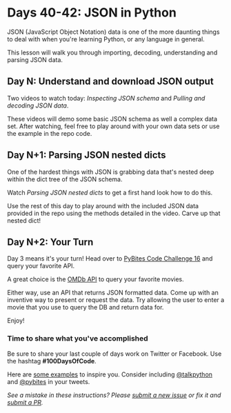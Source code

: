 # Days 40-42: JSON in Python

JSON (JavaScript Object Notation) data is one of the more daunting things to deal with when you're learning Python, or any language in general.

This lesson will walk you through importing, decoding, understanding and parsing JSON data.

## Day N: Understand and download JSON output

Two videos to watch today: *Inspecting JSON schema* and *Pulling and decoding JSON data*.

These videos will demo some basic JSON schema as well a complex data set. After watching, feel free to play around with your own data sets or use the example in the repo code.

## Day N+1: Parsing JSON nested dicts

One of the hardest things with JSON is grabbing data that's nested deep within the dict tree of the JSON schema.

Watch *Parsing JSON nested dicts* to get a first hand look how to do this.

Use the rest of this day to play around with the included JSON data provided in the repo using the methods detailed in the video. Carve up that nested dict!

## Day N+2: Your Turn

Day 3 means it's your turn! Head over to [PyBites Code Challenge 16](https://codechalleng.es/challenges/16/) and query your favorite API.

A great choice is the [OMDb API](http://www.omdbapi.com/) to query your favorite movies.

Either way, use an API that returns JSON formatted data. Come up with an inventive way to present or request the data. Try allowing the user to enter a movie that you use to query the DB and return data for.

Enjoy!

### Time to share what you've accomplished

Be sure to share your last couple of days work on Twitter or Facebook. Use the hashtag **#100DaysOfCode**.

Here are [some examples](https://twitter.com/search?q=%23100DaysOfCode) to inspire you. Consider including [@talkpython](https://twitter.com/talkpython) and [@pybites](https://twitter.com/pybites) in your tweets.

*See a mistake in these instructions? Please [submit a new issue](https://github.com/talkpython/100daysofcode-with-python-course/issues) or fix it and [submit a PR](https://github.com/talkpython/100daysofcode-with-python-course/pulls).*